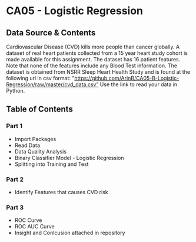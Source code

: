 # CA05 - Logistic Regression

## Data Source & Contents

Cardiovascular Disease (CVD) kills more people than cancer globally. A dataset of real heart patients collected from a 15 year heart study cohort is made available for this assignment. The dataset has 16 patient features. Note that none of the features include any Blood Test information.
The dataset is obtained from NSRR Sleep Heart Health Study and is found at the following url in csv format:
"https://github.com/ArinB/CA05-B-Logistic-Regression/raw/master/cvd_data.csv”
Use the link to read your data in Python.

## Table of Contents
### Part 1
- Import Packages
- Read Data
- Data Quality Analysis
- Binary Classifier Model - Logistic Regression
- Splitting into Training and Test

### Part 2
- Identify Features that causes CVD risk

### Part 3
- ROC Curve
- ROC AUC Curve
- Insight and Conlcusion attached in repository
